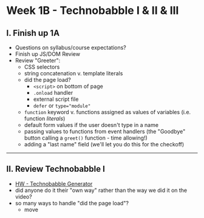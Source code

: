 # Week 1B - Technobabble I & II & III

## I. Finish up 1A
- Questions on syllabus/course expectations?
- Finish up JS/DOM Review
- Review "Greeter":
  - CSS selectors
  - string concatenation v. template literals
  - did the page load?
    - `<script>` on bottom of page
    - `.onload` handler
    - external script file
    - `defer` or `type="module"`
  - `function` keyword v. functions assigned as values of variables (i.e. function *literals*)
  - default form values if the user doesn't type in a name
  - passing values to functions from event handlers (the "Goodbye" button calling a `greet()` function - time allowing!)
  - adding a "last name" field (we'll let you do this for the checkoff)

<hr>

## II. Review Technobabble I
- [HW - Technobabble Generator](https://github.com/tonethar/IGME-330-Master/blob/master/notes/HW-technobabble.md)
- did anyone do it their "own way" rather than the way we did it on the video?
- so many ways to handle "did the page load"?
  - move <script> tag to top and break the code
  - `window.onload` event handler to fix the code
  - move JS to an external file:
    - then add `type=module`
- event *handlers* v. event *listeners*
  - declared functions are “first-class data types” (can be assigned to variables, passed as parameters, returned from functions)
- code refactoring:
  - the `randomElement()` helper function got rid of a lot of duplicated code
  - advantages of using template strings over string concatenation
- quick demo:
  - move the code to an external JS file (done above)
  - move the CSS to an external CSS file
  - embed a font into the page (should be review from 235)

<hr>
  
## III. Start Technobabble II & III

- [HW - Technobabble Generator II](https://github.com/tonethar/IGME-330-Master/blob/master/notes/HW-technobabble-2.md) - improves the user experience, especially on mobile, let's go work on that now
- [HW - Technobabble Generator III](https://github.com/tonethar/IGME-330-Master/blob/master/notes/HW-technobabble-3.md) - adds a new button that appears only on larger screens - see the hints and screenshots - we'll let you do this one on your own

<!--
## I. Overview

- Welcome to day 2! 
- First we'll see if there are any questions about the Technobabble HW, and take a peek at a few submissions
- Then we will continue our review of basic JavaScript and the DOM, and cover the material in the 3rd and 4th videos from last time:
  - see the [Week 1A - JS review notes](week-01A-notes.md#js-review-notes)
  - and [Week 1A - JS review videos](week-01A-notes.md#js-review-video-links)
  - if we don't get to cover all of this material during the class time, you are expected to get this material by watching the video links at the bottom of this page
  - here is the start code for today's demo (and Homework)

**say-hello-2.html**
```html
<!DOCTYPE html>
<html lang="en">
  <head>
    <meta charset="utf-8" />
    <title>Greeter</title>
    <style>
      *{font-size:1.5em;}
    </style>
  </head>
<body>
  <button>Click Me!</button>
  <input id="firstName" placeholder="Type in your name">
  <p id="output">???</p>
  <script>
    'use strict';
  </script>
</body>
</html>
```

<hr>

## II. Homework
- Easy!
- Take the final version of what we created in the last video (the **say-hello-3.html** file):
  - Change the "Click Me" button text to "Hello" 
  - Add a "Last Name" field the user can type into
  - When the user clicks the "Hello" button they will greeted with both their first and last name
  - If no value is entered for the "First Name", the default value will be "James"
  - If no value is entered for the "Last Name", the default value will be "Bond"
  - Add a second button with the text of "Goodbye"
  - When the user clicks the "Goodbye" button, it will function nearly identical to the "Hello" button, except it will display "Goodbye `<firstName>` `<lastName>`"
  - see myCourses dropbox for due date
  - Hints:
    - Because that you now have 2 buttons, you will need to give them unique `id` values
    - Don't forget that id selectors start with a `#`
    - Can you get this done with just *one* function that updates the `#output`, instead of *two*?
  - See screenshot below

<hr>

- Click the "Hello" button:

![screenshot](_images/1B-hello-goodbye-1.png)

<hr>

- Click the "Goodbye" button:

![screenshot](_images/1B-hello-goodbye-2.png)


-->


<hr><hr>

| <-- Previous Unit | Home | Next Unit -->
| --- | --- | --- 
| [**week-01A-notes.md**](week-01A-notes.md)     |  [**IGME-330 Schedule**](../schedule.md) | [**week-02A-notes.md**](week-02A-notes.md)

